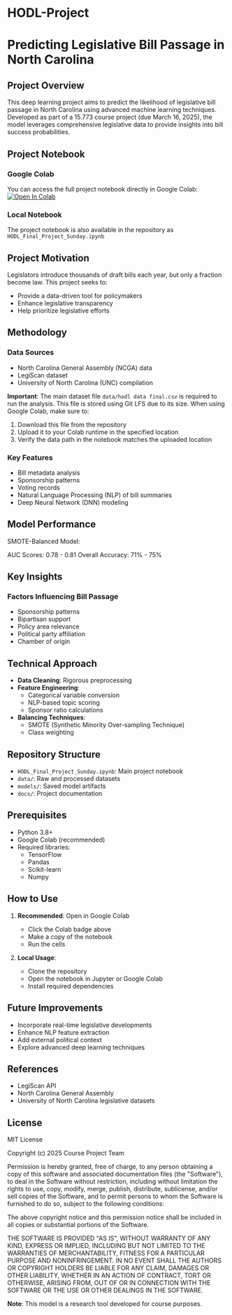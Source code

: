 # HODL-Project

# Predicting Legislative Bill Passage in North Carolina

## Project Overview

This deep learning project aims to predict the likelihood of legislative bill passage in North Carolina using advanced machine learning techniques. Developed as part of a 15.773 course project (due March 16, 2025), the model leverages comprehensive legislative data to provide insights into bill success probabilities.

## Project Notebook

### Google Colab
You can access the full project notebook directly in Google Colab:
[![Open In Colab](https://colab.research.google.com/assets/colab-badge.svg)](https://colab.research.google.com/drive/1BA3cWiK3PLluvD0UC-GQ_hDSQjjfRGWH?usp=sharing)

### Local Notebook
The project notebook is also available in the repository as `HODL_Final_Project_Sunday.ipynb`

## Project Motivation

Legislators introduce thousands of draft bills each year, but only a fraction become law. This project seeks to:
- Provide a data-driven tool for policymakers
- Enhance legislative transparency
- Help prioritize legislative efforts

## Methodology

### Data Sources
- North Carolina General Assembly (NCGA) data
- LegiScan dataset
- University of North Carolina (UNC) compilation

**Important**: The main dataset file `data/hodl data final.csv` is required to run the analysis. This file is stored using Git LFS due to its size. When using Google Colab, make sure to:
1. Download this file from the repository
2. Upload it to your Colab runtime in the specified location
3. Verify the data path in the notebook matches the uploaded location

### Key Features
- Bill metadata analysis
- Sponsorship patterns
- Voting records
- Natural Language Processing (NLP) of bill summaries
- Deep Neural Network (DNN) modeling

## Model Performance

SMOTE-Balanced Model:

AUC Scores: 0.78 - 0.81
Overall Accuracy: 71% - 75%

## Key Insights

### Factors Influencing Bill Passage
- Sponsorship patterns
- Bipartisan support
- Policy area relevance
- Political party affiliation
- Chamber of origin

## Technical Approach

- **Data Cleaning**: Rigorous preprocessing
- **Feature Engineering**: 
  - Categorical variable conversion
  - NLP-based topic scoring
  - Sponsor ratio calculations
- **Balancing Techniques**: 
  - SMOTE (Synthetic Minority Over-sampling Technique)
  - Class weighting

## Repository Structure

- `HODL_Final_Project_Sunday.ipynb`: Main project notebook
- `data/`: Raw and processed datasets
- `models/`: Saved model artifacts
- `docs/`: Project documentation

## Prerequisites

- Python 3.8+
- Google Colab (recommended)
- Required libraries: 
  - TensorFlow
  - Pandas
  - Scikit-learn
  - Numpy

## How to Use

1. **Recommended**: Open in Google Colab
   - Click the Colab badge above
   - Make a copy of the notebook
   - Run the cells

2. **Local Usage**:
   - Clone the repository
   - Open the notebook in Jupyter or Google Colab
   - Install required dependencies

## Future Improvements

- Incorporate real-time legislative developments
- Enhance NLP feature extraction
- Add external political context
- Explore advanced deep learning techniques

## References
- LegiScan API
- North Carolina General Assembly
- University of North Carolina legislative datasets

## License
MIT License

Copyright (c) 2025 Course Project Team

Permission is hereby granted, free of charge, to any person obtaining a copy
of this software and associated documentation files (the "Software"), to deal
in the Software without restriction, including without limitation the rights
to use, copy, modify, merge, publish, distribute, sublicense, and/or sell
copies of the Software, and to permit persons to whom the Software is
furnished to do so, subject to the following conditions:

The above copyright notice and this permission notice shall be included in all
copies or substantial portions of the Software.

THE SOFTWARE IS PROVIDED "AS IS", WITHOUT WARRANTY OF ANY KIND, EXPRESS OR
IMPLIED, INCLUDING BUT NOT LIMITED TO THE WARRANTIES OF MERCHANTABILITY,
FITNESS FOR A PARTICULAR PURPOSE AND NONINFRINGEMENT. IN NO EVENT SHALL THE
AUTHORS OR COPYRIGHT HOLDERS BE LIABLE FOR ANY CLAIM, DAMAGES OR OTHER
LIABILITY, WHETHER IN AN ACTION OF CONTRACT, TORT OR OTHERWISE, ARISING FROM,
OUT OF OR IN CONNECTION WITH THE SOFTWARE OR THE USE OR OTHER DEALINGS IN THE
SOFTWARE.

**Note**: This model is a research tool developed for course purposes. 

